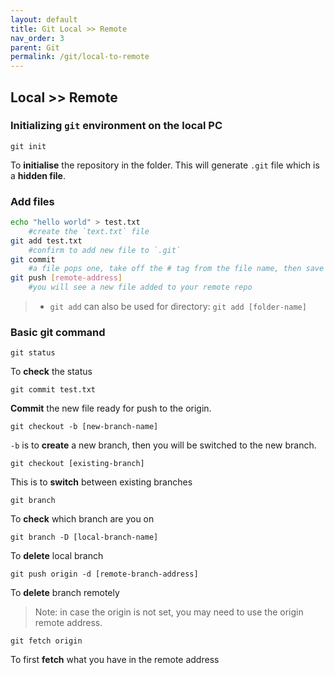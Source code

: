 ```yaml
---
layout: default    
title: Git Local >> Remote
nav_order: 3
parent: Git
permalink: /git/local-to-remote
---
```


## Local >> Remote

### Initializing `git` environment on the local PC

```
git init
```
To **initialise** the repository in the folder. This will generate `.git` file which is a **hidden file**. 

### Add files

```bash
echo "hello world" > test.txt
    #create the `text.txt` file
git add test.txt
    #confirm to add new file to `.git` 
git commit 
    #a file pops one, take off the # tag from the file name, then save
git push [remote-address]
    #you will see a new file added to your remote repo
```

> * `git add` can also be used for directory: `git add [folder-name]`

### Basic git command
```
git status
```
To **check** the status 

```
git commit test.txt
```
**Commit** the new file ready for push to the origin. 

```
git checkout -b [new-branch-name]
```
`-b` is to **create** a new branch, then you will be switched to the new branch. 

```
git checkout [existing-branch]
```
This is to **switch** between existing branches 

```
git branch
```
To **check** which branch are you on

```
git branch -D [local-branch-name]
```
To **delete** local branch

```
git push origin -d [remote-branch-address]
```
To **delete** branch remotely
> Note: in case the origin is not set, you may need to use the origin remote address.  

```
git fetch origin 
```
To first **fetch** what you have in the remote address